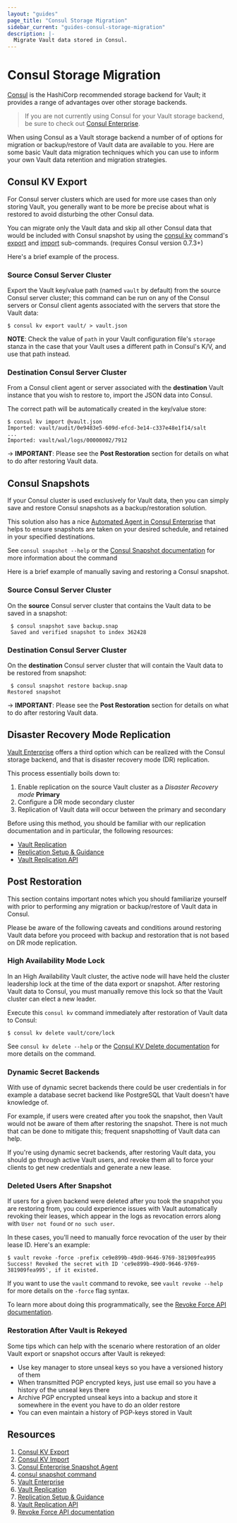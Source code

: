 ```yaml
---
layout: "guides"
page_title: "Consul Storage Migration"
sidebar_current: "guides-consul-storage-migration"
description: |-
  Migrate Vault data stored in Consul.
---
```


# Consul Storage Migration

[Consul](https://www.consul.io/) is the HashiCorp recommended storage backend for Vault; it provides a range of advantages over other storage backends.

> If you are not currently using Consul for your Vault storage backend, be sure to check out [Consul Enterprise](https://www.consul.io/docs/enterprise/index.html).

When using Consul as a Vault storage backend a number of of options for migration or backup/restore of Vault data are available to you. Here are some basic Vault data migration techniques which you can use to inform your own Vault data retention and migration strategies.

## Consul KV Export

For Consul server clusters which are used for more use cases than only storing Vault, you generally want to be more be precise about what is restored to avoid disturbing the other Consul data.

You can migrate only the Vault data and skip all other Consul data that would be included with Consul snapshot by using the [consul kv](https://www.consul.io/docs/commands/kv.html) command's [export](https://www.consul.io/docs/commands/kv/export.html) and [import](https://www.consul.io/docs/commands/kv/import.html) sub-commands. (requires Consul version 0.7.3+)

Here's a brief example of the process.

### Source Consul Server Cluster

Export the Vault key/value path (named `vault` by default) from the source Consul server cluster; this command can be run on any of the Consul servers or Consul client agents associated with the servers that store the Vault data:

```
$ consul kv export vault/ > vault.json
```

**NOTE**: Check the value of `path` in your Vault configuration file's `storage` stanza in the case that your Vault uses a different path in Consul's K/V, and use that path instead.

### Destination Consul Server Cluster

From a Consul client agent or server associated with the **destination** Vault instance that you wish to restore to, import the JSON data into Consul.

The correct path will be automatically created in the key/value store:

```
$ consul kv import @vault.json
Imported: vault/audit/0e9483e5-609d-efcd-3e14-c337e48e1f14/salt
...
Imported: vault/wal/logs/00000002/7912
```

-> **IMPORTANT**: Please see the **Post Restoration** section for details on what to do after restoring Vault data.

## Consul Snapshots

If your Consul cluster is used exclusively for Vault data, then you can simply save and restore Consul snapshots as a backup/restoration solution.

This solution also has a nice [Automated Agent in Consul Enterprise](https://www.consul.io/docs/commands/snapshot/agent.html) that helps to ensure snapshots are taken on your desired schedule, and retained in your specified destinations.

See `consul snapshot --help` or the [Consul Snapshot documentation](https://www.consul.io/docs/commands/snapshot.html) for more information about the command

Here is a brief example of manually saving and restoring a Consul snapshot.

### Source Consul Server Cluster

On the **source** Consul server cluster that contains the Vault data to be saved in a snapshot:

```
 $ consul snapshot save backup.snap
 Saved and verified snapshot to index 362428
```

### Destination Consul Server Cluster

On the **destination** Consul server cluster that will contain the Vault data to be restored from snapshot:

```
 $ consul snapshot restore backup.snap
Restored snapshot
```

-> **IMPORTANT**: Please see the **Post Restoration** section for details on what to do after restoring Vault data.

## Disaster Recovery Mode Replication

[Vault Enterprise][vault-enterprise] offers a third option which can be realized with the Consul storage backend, and that is disaster recovery mode (DR) replication.

This process essentially boils down to:

1. Enable replication on the source Vault cluster as a *Disaster Recovery mode* **Primary**
2. Configure a DR mode secondary cluster
3. Replication of Vault data will occur between the primary and secondary

Before using this method, you should be familiar with our replication documentation and in particular, the following resources:

- [Vault Replication][vault-replication]
- [Replication Setup & Guidance][vault-replication-guide]
- [Vault Replication API][vault-replication-api]

## Post Restoration

This section contains important notes which you should familiarize yourself with prior to performing any migration or backup/restore of Vault data in Consul.

Please be aware of the following caveats and conditions around restoring Vault data before you proceed with backup and restoration that is not based on DR mode replication.

### High Availability Mode Lock

In an High Availability Vault cluster, the active node will have held the cluster leadership lock at the time of the data export or snapshot. After restoring Vault data to Consul, you must manually remove this lock so that the Vault cluster can elect a new leader.

Execute this `consul kv` command immediately after restoration of Vault data to Consul:

```
$ consul kv delete vault/core/lock
```

See `consul kv delete --help` or the [Consul KV Delete documentation](https://www.consul.io/docs/commands/kv/delete.html) for more details on the command.

### Dynamic Secret Backends

With use of dynamic secret backends there could be user credentials in for example a database secret backend like PostgreSQL that Vault doesn't have knowledge of.

For example, if users were created after you took the snapshot, then Vault would not be aware of them after restoring the snapshot. There is not much that can be done to mitigate this; frequent snapshotting of Vault data can help.

If you're using dynamic secret backends, after restoring Vault data, you should go through active Vault users, and revoke them all to force your clients to get new credentials and generate a new lease.

### Deleted Users After Snapshot

If users for a given backend were deleted after you took the snapshot you are restoring from, you could experience issues with Vault automatically revoking their leases, which appear in the logs as revocation errors along with `User not found` or `no such user`.

In these cases, you'll need to manually force revocation of the user by their lease ID. Here's an example:

```
$ vault revoke -force -prefix ce9e899b-49d0-9646-9769-381909fea995
Success! Revoked the secret with ID 'ce9e899b-49d0-9646-9769-381909fea995', if it existed.
```

If you want to use the `vault` command to revoke, see `vault revoke --help` for more details on the `-force` flag syntax.

To learn more about doing this programmatically, see the [Revoke Force API documentation][vault-revoke-force-api].

### Restoration After Vault is Rekeyed

Some tips which can help with the scenario where restoration of an older Vault export or snapshot occurs after Vault is rekeyed:

- Use key manager to store unseal keys so you have a versioned history of them
- When transmitted PGP encrypted keys, just use email so you have a history of the unseal keys there
- Archive PGP encrypted unseal keys into a backup and store it somewhere in the event you have to do an older restore
- You can even maintain a history of PGP-keys stored in Vault

## Resources

1. [Consul KV Export](https://www.consul.io/docs/commands/kv/export.html)
2. [Consul KV Import](https://www.consul.io/docs/commands/kv/import.html)
3. [Consul Enterprise Snapshot Agent](https://www.consul.io/docs/commands/snapshot/agent.html)
4. [consul snapshot command](https://www.consul.io/docs/commands/snapshot.html)
5. [Vault Enterprise][vault-enterprise]
5. [Vault Replication][vault-replication]
6. [Replication Setup & Guidance][vault-replication-guide]
7. [Vault Replication API][vault-replication-api]
8. [Revoke Force API documentation][vault-revoke-force-api]


[vault-enterprise]: /docs/enterprise/index.html
[vault-replication]: /docs/enterprise/replication/index.html
[vault-replication-guide]: /guides/replication.html
[vault-replication-api]: /api/system/replication.html
[vault-revoke-force-api]: /api/system/leases.html#revoke-force